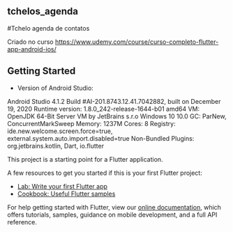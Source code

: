 ## tchelos_agenda

#Tchelo agenda de contatos

Criado no curso https://www.udemy.com/course/curso-completo-flutter-app-android-ios/

## Getting Started

- Version of Android Studio:

Android Studio 4.1.2
Build #AI-201.8743.12.41.7042882, built on December 19, 2020
Runtime version: 1.8.0_242-release-1644-b01 amd64
VM: OpenJDK 64-Bit Server VM by JetBrains s.r.o
Windows 10 10.0
GC: ParNew, ConcurrentMarkSweep
Memory: 1237M
Cores: 8
Registry: ide.new.welcome.screen.force=true, external.system.auto.import.disabled=true
Non-Bundled Plugins: org.jetbrains.kotlin, Dart, io.flutter

This project is a starting point for a Flutter application.

A few resources to get you started if this is your first Flutter project:

- [Lab: Write your first Flutter app](https://flutter.dev/docs/get-started/codelab)
- [Cookbook: Useful Flutter samples](https://flutter.dev/docs/cookbook)

For help getting started with Flutter, view our
[online documentation](https://flutter.dev/docs), which offers tutorials,
samples, guidance on mobile development, and a full API reference.
